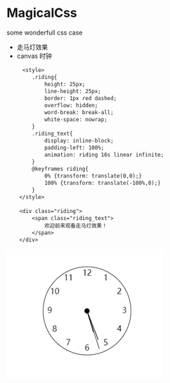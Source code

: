 # MagicalCss
some wonderfull css case

* 走马灯效果
* canvas 时钟
  
```
     <style>
        .riding{
            height: 25px;
            line-height: 25px;
            border: 1px red dashed;
            overflow: hidden;
            word-break: break-all;
            white-space: nowrap;
        }
        .riding_text{
            display: inline-block;
            padding-left: 100%;
            animation: riding 16s linear infinite;
        }
        @keyframes riding{
            0% {transform: translate(0,0);}
            100% {transform: translate(-100%,0);}
        }
    </style>

    <div class="riding">
        <span class="riding_text">
            欢迎前来观看走马灯效果！
        </span>
    </div>
```

![canvas 时钟](https://github.com/guyuezhai/MagicalCss/blob/master/image/clock.jpg "canvas 时钟")